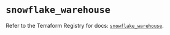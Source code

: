 # `snowflake_warehouse`

Refer to the Terraform Registry for docs: [`snowflake_warehouse`](https://registry.terraform.io/providers/snowflake-labs/snowflake/0.87.2/docs/resources/warehouse).
